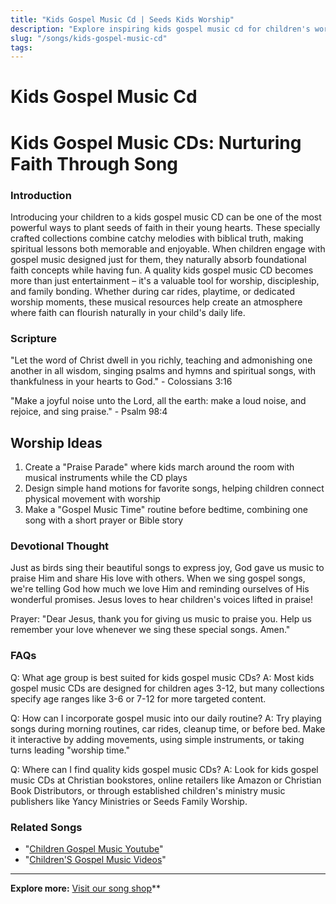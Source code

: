 ```yaml
---
title: "Kids Gospel Music Cd | Seeds Kids Worship"
description: "Explore inspiring kids gospel music cd for children's worship and faith development. Biblical music resources for families and ministry."
slug: "/songs/kids-gospel-music-cd"
tags:
---
```


# Kids Gospel Music Cd

# Kids Gospel Music CDs: Nurturing Faith Through Song

### Introduction
Introducing your children to a kids gospel music CD can be one of the most powerful ways to plant seeds of faith in their young hearts. These specially crafted collections combine catchy melodies with biblical truth, making spiritual lessons both memorable and enjoyable. When children engage with gospel music designed just for them, they naturally absorb foundational faith concepts while having fun. A quality kids gospel music CD becomes more than just entertainment – it's a valuable tool for worship, discipleship, and family bonding. Whether during car rides, playtime, or dedicated worship moments, these musical resources help create an atmosphere where faith can flourish naturally in your child's daily life.

### Scripture
"Let the word of Christ dwell in you richly, teaching and admonishing one another in all wisdom, singing psalms and hymns and spiritual songs, with thankfulness in your hearts to God." - Colossians 3:16

"Make a joyful noise unto the Lord, all the earth: make a loud noise, and rejoice, and sing praise." - Psalm 98:4

## Worship Ideas
1. Create a "Praise Parade" where kids march around the room with musical instruments while the CD plays
2. Design simple hand motions for favorite songs, helping children connect physical movement with worship
3. Make a "Gospel Music Time" routine before bedtime, combining one song with a short prayer or Bible story

### Devotional Thought
Just as birds sing their beautiful songs to express joy, God gave us music to praise Him and share His love with others. When we sing gospel songs, we're telling God how much we love Him and reminding ourselves of His wonderful promises. Jesus loves to hear children's voices lifted in praise!

Prayer: "Dear Jesus, thank you for giving us music to praise you. Help us remember your love whenever we sing these special songs. Amen."

### FAQs
Q: What age group is best suited for kids gospel music CDs?
A: Most kids gospel music CDs are designed for children ages 3-12, but many collections specify age ranges like 3-6 or 7-12 for more targeted content.

Q: How can I incorporate gospel music into our daily routine?
A: Try playing songs during morning routines, car rides, cleanup time, or before bed. Make it interactive by adding movements, using simple instruments, or taking turns leading "worship time."

Q: Where can I find quality kids gospel music CDs?
A: Look for kids gospel music CDs at Christian bookstores, online retailers like Amazon or Christian Book Distributors, or through established children's ministry music publishers like Yancy Ministries or Seeds Family Worship.

### Related Songs

- "[Children Gospel Music Youtube](/songs/children-gospel-music-youtube/)"
- "[Children'S Gospel Music Videos](/songs/children-s-gospel-music-videos/)"

---

**Explore more:** [Visit our song shop](https://seedskidsworship.com/shop)**

<!-- Schema Markup -->
<script type="application/ld+json">
{
  "@context": "https://schema.org",
  "@type": "MusicRecording",
  "name": "Kids Gospel Music Cd",
  "byArtist": {
    "@type": "MusicGroup",
    "name": "Seeds Kids Worship"
  },
  "isFamilyFriendly": true,
  "url": "https://seedskidsworship.com/songs/kids-gospel-music-cd/"
}
</script>